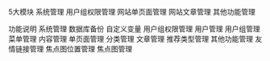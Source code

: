 5大模块
    系统管理
    用户组权限管理
    网站单页面管理
    网站文章管理
    其他功能管理

功能说明
    系统管理
        数据库备份
        自定义变量
    用户组权限管理
        用户管理
        用户组管理
        菜单管理
    内容管理
        单页面管理
        分类管理
        文章管理
        推荐类型管理
    其他功能管理
        友情链接管理
        焦点图位置管理
        焦点图管理
